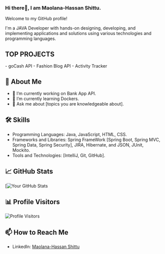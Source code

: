 ### Hi there👋, I am Maolana-Hassan Shittu.

 

Welcome to my GitHub profile!

 

I'm a JAVA Developer with hands-on designing, developing, and implementing  applications 
and solutions using various technologies and programming languages.

 

<h2> TOP PROJECTS </h2>
- goCash API
- Fashion Blog API
- Activity Tracker

 

## 🚀 About Me

 

- 🔭 I’m currently working on Bank App API.
- 🌱 I’m currently learning Dockers.
- 💬 Ask me about [topics you are knowledgeable about].

 

## 🛠️ Skills

 

- Programming Languages: Java, JavaScript, HTML, CSS.
- Frameworks and Libraries: Spring FrameWork [Spring Boot, Spring MVC, Spring Data, Spring Security], JIRA, Hibernate,  and JSON, JUnit, Mockito.
- Tools and Technologies: [IntelliJ, Git, GitHub].
## 📈 GitHub Stats

 

[![Your GitHub Stats](https://github-readme-stats.vercel.app/api?username=maolana93(#&show_icons=true&hide=issues&hide_title=true)](https://github.com/maolana93)
)

 

## 📊 Profile Visitors

![Profile Visitors](https://profile-counter.glitch.me/maolana93/count.svg)

 

## 📫 How to Reach Me

 

<!-- - Website: [yourportfolio.com](https://yourportfolio.com/) -->
- LinkedIn: [Maolana-Hassan Shittu](https://www.linkedin.com/in/maolana-hassan-shittu-b17498139/)
